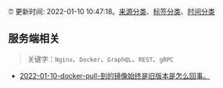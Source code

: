 :alarm_clock: 更新时间: 2022-01-10 10:47:18。[来源分类](../README.md)、[标签分类](../TAGS.md)、[时间分类](../TIMELINE.md)

## 服务端相关


> 关键字：`Nginx`、`Docker`、`GraphQL`、`REST`、`gRPC`



- [2022-01-10-docker-pull-到的镜像始终是旧版本是怎么回事。](https://www.v2ex.com/t/827349) 